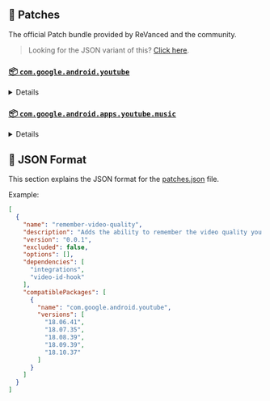 ## 🧩 Patches

The official Patch bundle provided by ReVanced and the community.

> Looking for the JSON variant of this? [Click here](patches.json).

### [📦 `com.google.android.youtube`](https://play.google.com/store/apps/details?id=com.google.android.youtube)
<details>

| 💊 Patch | 📜 Description | 🏹 Target Version |
|:--------:|:--------------:|:-----------------:|
| `client-spoof` | Spoofs the YouTube client to prevent playback issues. | 18.10.37 |
| `custom-branding-icon-afn-blue` | Changes the YouTube launcher icon (Afn / Blue). | 18.10.37 |
| `custom-branding-icon-afn-red` | Changes the YouTube launcher icon (Afn / Red). | 18.10.37 |
| `custom-branding-icon-mmt` | Changes the YouTube launcher icon (MMT). | 18.10.37 |
| `custom-branding-icon-revancify` | Changes the YouTube launcher icon (Revancify). | 18.10.37 |
| `custom-branding-name` | Changes the YouTube launcher name to your choice (defaults to ReVanced Extended). | 18.10.37 |
| `custom-seekbar-color` | Change seekbar color in dark mode. | 18.10.37 |
| `custom-video-speed` | Adds more video speed options. | 18.10.37 |
| `default-video-quality` | Adds ability to set default video quality settings. | 18.10.37 |
| `default-video-speed` | Adds ability to set default video speed settings. | 18.10.37 |
| `disable-haptic-feedback` | Disable haptic feedback when swiping. | 18.10.37 |
| `disable-quic-protocol` | Disable CronetEngine's QUIC protocol. | 18.10.37 |
| `enable-external-browser` | Open url outside the app in an external browser. | 18.10.37 |
| `enable-minimized-playback` | Enables minimized and background playback. | 18.10.37 |
| `enable-old-layout` | Spoof the YouTube client version to use the old layout. | 18.10.37 |
| `enable-old-quality-layout` | Enables the original quality flyout menu. | 18.10.37 |
| `enable-open-links-directly` | Skips over redirection URLs to external links. | 18.10.37 |
| `enable-seekbar-tapping` | Enables tap-to-seek on the seekbar of the video player. | 18.10.37 |
| `enable-tablet-miniplayer` | Enables the tablet mini player layout. | 18.10.37 |
| `enable-timestamps-speed` | Add the current video speed in brackets next to the current time. | 18.10.37 |
| `enable-wide-searchbar` | Replaces the search icon with a wide search bar. This will hide the YouTube logo when active. | 18.10.37 |
| `force-premium-heading` | Forces premium heading on the home screen. | 18.10.37 |
| `force-vp9-codec` | Forces the VP9 codec for videos. | 18.10.37 |
| `header-switch` | Add switch to change header. | 18.10.37 |
| `hide-auto-captions` | Hide captions from being automatically enabled. | 18.10.37 |
| `hide-auto-player-popup-panels` | Hide automatic popup panels (playlist or live chat) on video player. | 18.10.37 |
| `hide-autoplay-button` | Hides the autoplay button in the video player. | 18.10.37 |
| `hide-autoplay-preview` | Hides the autoplay preview container in the fullscreen. | 18.10.37 |
| `hide-button-container` | Adds the options to hide action buttons under a video. | 18.10.37 |
| `hide-captions-button` | Hides the captions button in the video player. | 18.10.37 |
| `hide-cast-button` | Hides the cast button in the video player. | 18.10.37 |
| `hide-channel-watermark` | Hides creator's watermarks on videos. | 18.10.37 |
| `hide-collapse-button` | Hides the collapse button in the video player. | 18.10.37 |
| `hide-comment-component` | Adds options to hide comment component under a video. | 18.10.37 |
| `hide-create-button` | Hides the create button in the navigation bar. | 18.10.37 |
| `hide-crowdfunding-box` | Hides the crowdfunding box between the player and video description. | 18.10.37 |
| `hide-email-address` | Hides the email address in the account switcher. | 18.10.37 |
| `hide-endscreen-cards` | Hides the suggested video cards at the end of a video in fullscreen. | 18.10.37 |
| `hide-endscreen-overlay` | Hide endscreen overlay on swipe controls. | 18.10.37 |
| `hide-filmstrip-overlay` | Hide flimstrip overlay on swipe controls. | 18.10.37 |
| `hide-floating-microphone` | Hide the floating microphone button above the keyboard. | 18.10.37 |
| `hide-flyout-panel` | Adds options to hide player settings flyout panel. | 18.10.37 |
| `hide-fullscreen-buttoncontainer` | Hides the button containers in fullscreen. | 18.10.37 |
| `hide-fullscreen-panels` | Hides video description and comments panel in fullscreen view. | 18.10.37 |
| `hide-general-ads` | Removes general ads. | 18.10.37 |
| `hide-info-cards` | Hides info-cards in videos. | 18.10.37 |
| `hide-live-chat-button` | Hides the live chat button in the video player. | 18.10.37 |
| `hide-mix-playlists` | Removes mix playlists from home feed and video player. | 18.10.37 |
| `hide-music-button` | Hides the YouTube Music button in the video player. | 18.10.37 |
| `hide-next-prev-button` | Hides the next prev button in the player controller. | 18.10.37 |
| `hide-pip-notification` | Disable pip notification when you first launch pip mode. | 18.10.37 |
| `hide-player-button-background` | Hide player button background. | 18.10.37 |
| `hide-player-overlay-filter` | Remove the dark filter layer from the player's background. | 18.10.37 |
| `hide-seekbar` | Hides the seekbar. | 18.10.37 |
| `hide-shorts-button` | Hides the shorts button in the navigation bar. | 18.10.37 |
| `hide-shorts-component` | Hides other Shorts components. | 18.10.37 |
| `hide-shorts-pivot-bar` | Hides the pivotbar when playing shorts. | 18.10.37 |
| `hide-snackbar` | Hides the snackbar action popup. | 18.10.37 |
| `hide-startup-shorts-player` | Disables playing YouTube Shorts when launching YouTube. | 18.10.37 |
| `hide-stories` | Hides YouTube Stories shelf on the feed. | 18.10.37 |
| `hide-suggested-actions` | Hide the suggested actions bar inside the player. | 18.10.37 |
| `hide-time-stamp` | Hides the time counter above the seekbar. | 18.10.37 |
| `hide-tooltip-content` | Hides the tooltip box that appears on first install. | 18.10.37 |
| `hide-video-ads` | Removes ads in the video player. | 18.10.37 |
| `layout-switch` | Tricks the dpi to use some tablet/phone layouts. | 18.10.37 |
| `lift-vertical-video-restriction` | Lift 4K resolution restrictions on vertical video. | 18.10.37 |
| `materialyou` | Enables MaterialYou theme for Android 12+ | 18.10.37 |
| `microg-support` | Allows YouTube ReVanced to run without root and under a different package name with Vanced MicroG. | 18.10.37 |
| `optimize-resource` | Removes duplicate resources from YouTube. | 18.10.37 |
| `overlay-buttons` | Add overlay buttons for ReVanced Extended. | 18.10.37 |
| `patch-options` | Create an options.toml file. | all |
| `protobuf-spoof` | Spoofs the protobuf to prevent playback issues. | 18.10.37 |
| `return-youtube-dislike` | Shows the dislike count of videos using the Return YouTube Dislike API. | 18.10.37 |
| `settings` | Applies mandatory patches to implement ReVanced settings into the application. | 18.10.37 |
| `sponsorblock` | Integrates SponsorBlock which allows skipping video segments such as sponsored content. | 18.10.37 |
| `swipe-controls` | Adds volume and brightness swipe controls. | 18.10.37 |
| `switch-create-notification` | Switching the create button and notification button. | 18.10.37 |
| `theme` | Applies a custom theme (default: amoled). | 18.10.37 |
| `translations` | Add Crowdin translations for YouTube. | 18.10.37 |
</details>

### [📦 `com.google.android.apps.youtube.music`](https://play.google.com/store/apps/details?id=com.google.android.apps.youtube.music)
<details>

| 💊 Patch | 📜 Description | 🏹 Target Version |
|:--------:|:--------------:|:-----------------:|
| `background-play` | Enables playing music in the background. | all |
| `client-spoof-music` | Spoofs the YouTube Music client. | all |
| `custom-branding-music-afn-blue` | Changes the YouTube Music launcher icon (Afn / Blue). | all |
| `custom-branding-music-afn-red` | Changes the YouTube Music launcher icon (Afn / Red). | all |
| `custom-branding-music-mmt` | Changes the YouTube Music launcher icon to your choice (MMT). | all |
| `custom-branding-music-revancify` | Changes the YouTube Music launcher icon to your choice (Revancify). | all |
| `disable-auto-captions` | Disable forced captions from automatically enabling in video player. | all |
| `enable-black-navbar` | Sets the navigation bar color to black. | all |
| `enable-color-match-player` | Matches the fullscreen player color with the minimized one. | all |
| `enable-force-minimized-player` | Permanently keep player minimized even if another track is played. | all |
| `enable-force-shuffle` | Enable force shuffle even if another track is played. | all |
| `enable-opus-codec` | Enable opus codec when playing audio. | all |
| `enable-tablet-mode` | Enable landscape mode on phone. | all |
| `enable-zen-mode` | Adds a grey tint to the video player to reduce eye strain. | all |
| `exclusive-audio-playback` | Enables the option to play music without video. | all |
| `hide-compact-header` | Hides the music category bar at the top of the homepage. | all |
| `hide-get-premium` | Removes all "Get Premium" evidences from the avatar menu. | all |
| `hide-music-ads` | Removes ads in the music player. | all |
| `hide-music-cast-button` | Hides the cast button in the video player and header. | all |
| `hide-playlist-card` | Hides the playlist card from homepage. | all |
| `hide-taste-builder` | Removes the "Tell us which artists you like" card from the home screen. | all |
| `hide-upgrade-button` | Removes the upgrade tab from the pivot bar. | all |
| `minimized-playback-music` | Enables minimized playback on Kids music. | all |
| `music-microg-support` | Allows YouTube Music ReVanced to run without root and under a different package name. | all |
| `music-settings` | Adds settings for ReVanced to YouTube Music. | all |
| `optimize-resource-music` | Remove unnecessary resources. | all |
| `patch-options` | Create an options.toml file. | all |
| `translations-music` | Add Crowdin translations for YouTube Music. | all |
</details>



## 📝 JSON Format

This section explains the JSON format for the [patches.json](patches.json) file.

Example:

```json
[
  {
    "name": "remember-video-quality",
    "description": "Adds the ability to remember the video quality you chose in the video quality flyout.",
    "version": "0.0.1",
    "excluded": false,
    "options": [],
    "dependencies": [
      "integrations",
      "video-id-hook"
    ],
    "compatiblePackages": [
      {
        "name": "com.google.android.youtube",
        "versions": [
          "18.06.41",
          "18.07.35",
          "18.08.39",
          "18.09.39",
          "18.10.37"
        ]
      }
    ]
  }
]
```